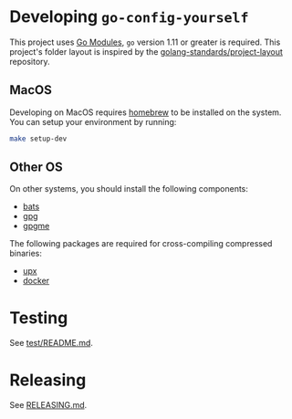 # Developing `go-config-yourself`

This project uses [Go Modules](https://github.com/golang/go/wiki/Modules), `go` version 1.11 or greater is required. This project's folder layout is inspired by the [golang-standards/project-layout](https://github.com/golang-standards/project-layout) repository.

## MacOS

Developing on MacOS requires [homebrew](https://brew.sh/) to be installed on the system. You can setup your environment by running:

```sh
make setup-dev
```

## Other OS

On other systems, you should install the following components:

- [bats](https://github.com/bats-core/bats-core)
- [gpg](https://gnupg.org/)
- [gpgme](https://gnupg.org/software/gpgme/index.html)

The following packages are required for cross-compiling compressed binaries:

- [upx](https://upx.github.io/)
- [docker](https://www.docker.com/)

# Testing

See [test/README.md](test/README.md).

# Releasing

See [RELEASING.md](RELEASING.md).
